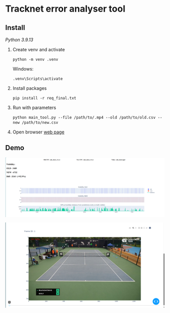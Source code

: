 # Tracknet error analyser tool

## Install

*Python 3.9.13*

  1) Create venv and activate
     
     ```
     python -m venv .venv
     ```
     Windows:
     ```
     .venv\Scripts\activate
     ```
  
  2) Install packages

     ```
     pip install -r req_final.txt
     ```

  3) Run with parameters

      ```
      python main_tool.py --file /path/to/.mp4 --old /path/to/old.csv --new /path/to/new.csv
      ```

  4) Open browser [web page](http://127.0.0.1:8050/)

## Demo

![Stats section](DemoImgs/stats.png)

![Frame viewer](DemoImgs/frames.png)
